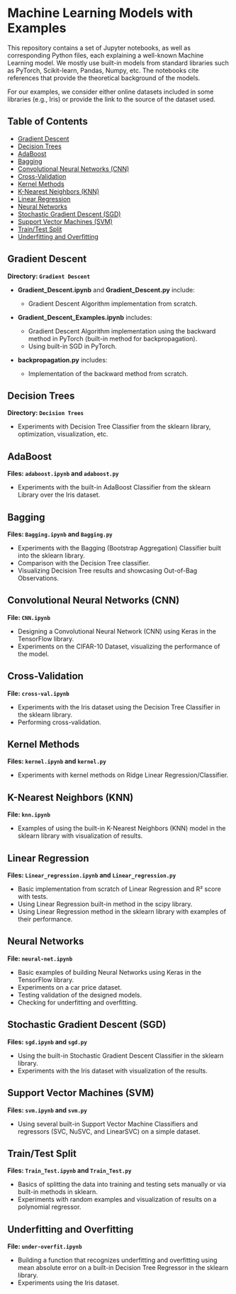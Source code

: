 # Machine Learning Models with Examples

This repository contains a set of Jupyter notebooks, as well as corresponding Python files, each explaining a well-known Machine Learning model. We mostly use built-in models from standard libraries such as PyTorch, Scikit-learn, Pandas, Numpy, etc. The notebooks cite references that provide the theoretical background of the models.

For our examples, we consider either online datasets included in some libraries (e.g., Iris) or provide the link to the source of the dataset used.

## Table of Contents

- [Gradient Descent](#gradient-descent)
- [Decision Trees](#decision-trees)
- [AdaBoost](#adaboost)
- [Bagging](#bagging)
- [Convolutional Neural Networks (CNN)](#cnn)
- [Cross-Validation](#cross-validation)
- [Kernel Methods](#kernel-methods)
- [K-Nearest Neighbors (KNN)](#knn)
- [Linear Regression](#linear-regression)
- [Neural Networks](#neural-networks)
- [Stochastic Gradient Descent (SGD)](#sgd)
- [Support Vector Machines (SVM)](#svm)
- [Train/Test Split](#train-test-split)
- [Underfitting and Overfitting](#underfitting-and-overfitting)

## Gradient Descent

**Directory: `Gradient Descent`**

- **Gradient_Descent.ipynb** and **Gradient_Descent.py** include:
  - Gradient Descent Algorithm implementation from scratch.

- **Gradient_Descent_Examples.ipynb** includes:
  - Gradient Descent Algorithm implementation using the backward method in PyTorch (built-in method for backpropagation).
  - Using built-in SGD in PyTorch.

- **backpropagation.py** includes:
  - Implementation of the backward method from scratch.

## Decision Trees

**Directory: `Decision Trees`**

- Experiments with Decision Tree Classifier from the sklearn library, optimization, visualization, etc.

## AdaBoost

**Files: `adaboost.ipynb` and `adaboost.py`**

- Experiments with the built-in AdaBoost Classifier from the sklearn Library over the Iris dataset.

## Bagging

**Files: `Bagging.ipynb` and `Bagging.py`**

- Experiments with the Bagging (Bootstrap Aggregation) Classifier built into the sklearn library.
- Comparison with the Decision Tree classifier.
- Visualizing Decision Tree results and showcasing Out-of-Bag Observations.

## Convolutional Neural Networks (CNN)

**File: `CNN.ipynb`**

- Designing a Convolutional Neural Network (CNN) using Keras in the TensorFlow library.
- Experiments on the CIFAR-10 Dataset, visualizing the performance of the model.

## Cross-Validation

**File: `cross-val.ipynb`**

- Experiments with the Iris dataset using the Decision Tree Classifier in the sklearn library.
- Performing cross-validation.

## Kernel Methods

**Files: `kernel.ipynb` and `kernel.py`**

- Experiments with kernel methods on Ridge Linear Regression/Classifier.

## K-Nearest Neighbors (KNN)

**File: `knn.ipynb`**

- Examples of using the built-in K-Nearest Neighbors (KNN) model in the sklearn library with visualization of results.

## Linear Regression

**Files: `Linear_regression.ipynb` and `Linear_regression.py`**

- Basic implementation from scratch of Linear Regression and R² score with tests.
- Using Linear Regression built-in method in the scipy library.
- Using Linear Regression method in the sklearn library with examples of their performance.

## Neural Networks

**File: `neural-net.ipynb`**

- Basic examples of building Neural Networks using Keras in the TensorFlow library.
- Experiments on a car price dataset.
- Testing validation of the designed models.
- Checking for underfitting and overfitting.

## Stochastic Gradient Descent (SGD)

**Files: `sgd.ipynb` and `sgd.py`**

- Using the built-in Stochastic Gradient Descent Classifier in the sklearn library.
- Experiments with the Iris dataset with visualization of the results.

## Support Vector Machines (SVM)

**Files: `svm.ipynb` and `svm.py`**

- Using several built-in Support Vector Machine Classifiers and regressors (SVC, NuSVC, and LinearSVC) on a simple dataset.

## Train/Test Split

**Files: `Train_Test.ipynb` and `Train_Test.py`**

- Basics of splitting the data into training and testing sets manually or via built-in methods in sklearn.
- Experiments with random examples and visualization of results on a polynomial regressor.

## Underfitting and Overfitting

**File: `under-overfit.ipynb`**

- Building a function that recognizes underfitting and overfitting using mean absolute error on a built-in Decision Tree Regressor in the sklearn library.
- Experiments using the Iris dataset.
